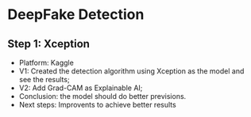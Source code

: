 # DeepFake Detection
## Step 1: Xception
- Platform: Kaggle
- V1: Created the detection algorithm using Xception as the model and see the results;
- V2: Add Grad-CAM as Explainable AI;
- Conclusion: the model should do better previsions.
- Next steps: Improvents to achieve better results
